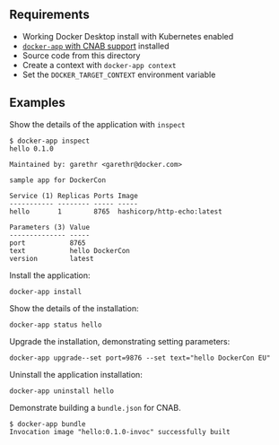 ## Requirements

* Working Docker Desktop install with Kubernetes enabled
* [`docker-app` with CNAB support](https://github.com/docker/app/releases/tag/cnab-dockercon-preview) installed
* Source code from this directory
* Create a context with `docker-app context`
* Set the `DOCKER_TARGET_CONTEXT` environment variable

## Examples

Show the details of the application with `inspect`

```console
$ docker-app inspect
hello 0.1.0

Maintained by: garethr <garethr@docker.com>

sample app for DockerCon

Service (1) Replicas Ports Image
----------- -------- ----- -----
hello       1        8765  hashicorp/http-echo:latest

Parameters (3) Value
-------------- -----
port           8765
text           hello DockerCon
version        latest
```

Install the application:

```
docker-app install
```

Show the details of the installation:

```
docker-app status hello
```

Upgrade the installation, demonstrating setting parameters:

```
docker-app upgrade--set port=9876 --set text="hello DockerCon EU"
```

Uninstall the application installation:


```
docker-app uninstall hello
```

Demonstrate building a `bundle.json` for CNAB.

```console
$ docker-app bundle
Invocation image "hello:0.1.0-invoc" successfully built
```
